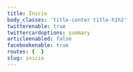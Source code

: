 ```yaml
---
title: Inicio
body_classes: 'title-center title-h1h2'
twitterenable: true
twittercardoptions: summary
articleenabled: false
facebookenable: true
routes: {  }
slug: inicio
---
```



